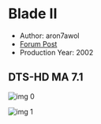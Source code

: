 # Blade II

* Author: aron7awol
* [Forum Post](https://www.avsforum.com/threads/bass-eq-for-filtered-movies.2995212/post-57304518)
* Production Year: 2002

## DTS-HD MA 7.1

![img 0](https://i.imgur.com/txaojWX.jpg)

![img 1](https://i.imgur.com/Pzmf3Ks.jpg)

